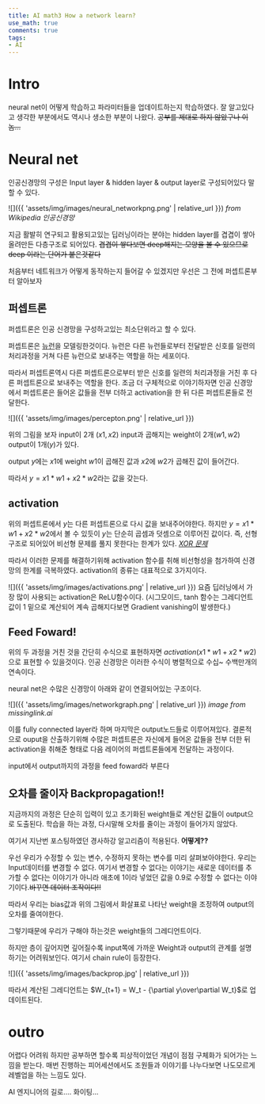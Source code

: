 ```yaml
---
title: AI math3 How a network learn?
use_math: true
comments: true
tags:
- AI
---
```


# Intro 
neural net이 어떻게 학습하고 파라미터들을 업데이트하는지 학습하였다.
잘 알고있다고 생각한 부분에서도 역시나 생소한 부분이 나왔다. ~~공부를 제대로 하지 않았구나 이놈...~~

# Neural net
인공신경망의 구성은 Input layer & hidden layer & output layer로 구성되어있다 말할 수 있다.

![]({{ 'assets/img/images/neural_networkpng.png' | relative_url }})
*from Wikipedia 인공신경망*

지금 활발히 연구되고 활용되고있는 딥러닝이라는 분야는 hidden layer를 겹겹이 쌓아올려만든 다층구조로 되어있다. ~~겹겹이 쌓다보면 deep해지는 모양을 볼 수 있으므로 deep 이라는 단어가 붙은것같다~~


처음부터 네트워크가 어떻게 동작하는지 들어갈 수 있겠지만 우선은 그 전에 퍼셉트론부터 알아보자

## 퍼셉트론

퍼셉트론은 인공 신경망을 구성하고있는 최소단위라고 할 수 있다.

퍼셉트론은 [뉴런](https://ko.wikipedia.org/wiki/%EC%8B%A0%EA%B2%BD_%EC%84%B8%ED%8F%AC)을 모델링한것이다.
뉴런은 다른 뉴런들로부터 전달받은 신호를 일련의 처리과정을 거쳐 다른 뉴런으로 보내주는 역할을 하는 세포이다.

따라서 퍼셉트론역시 다른 퍼셉트론으로부터 받은 신호를 일련의 처리과정을 거친 후 다른 퍼셉트론으로 보내주는 역할을 한다.
조금 더 구체적으로 이야기하자면 인공 신경망에서 퍼셉트론은 들어온 값들을 전부 더하고 activation을 한 뒤 다른 퍼셉트론들로 전달한다.

![]({{ 'assets/img/images/percepton.png' | relative_url }})

위의 그림을 보자
input이 2개 ($x1, x2$) input과 곱해지는 weight이 2개($w1 ,w2$) output이 1개($y$)가 있다.

output $y$에는 $x1$에 weight $w1$이 곱해진 값과 $x2$에  $w2$가 곱해진 값이 들어간다.

따라서 $y = x1 * w1 + x2 * w2$라는 값을 갖는다.

## activation
위의 퍼셉트론에서 $y$는 다른 퍼셉트론으로 다시 값을 보내주어야한다. 
하지만 $y = x1 * w1 + x2 * w2$에서 볼 수 있듯이 $y$는 단순히 곱셈과 덧셈으로 이루어진 값이다. 즉, 선형구조로 되어있어 비선형 문제를 풀지 못한다는 한계가 있다. *[XOR 문제](https://medium.com/@jayeshbahire/the-xor-problem-in-neural-networks-50006411840b)*

따라서 이러한 문제를 해결하기위해 activation 함수를 취해 비선형성을 첨가하여 신경망의 한계를 극복하였다.
activation의 종류는 대표적으로 3가지이다.

![]({{ 'assets/img/images/activations.png' | relative_url }})
요즘 딥러닝에서 가장 많이 사용되는 activation은 ReLU함수이다.
(시그모이드, tanh 함수는 그레디언트값이 1 밑으로 계산되어 계속 곱해지다보면 Gradient vanishing이 발생한다.)


## Feed Foward!
위의 두 과정을 거친 것을 간단히 수식으로 표현하자면 $activation(x1 * w1 + x2 * w2)$으로 표현할 수 있을것이다. 인공 신경망은 이러한 수식이 병렬적으로  수십~ 수백만개의 연속이다.

neural net은 수많은 신경망이 아래와 같이 연결되어있는 구조이다.

![]({{ 'assets/img/images/networkgraph.png' | relative_url }})
*image from missinglink.ai*

이를 fully connected layer라 하며 마지막은 output노드들로 이루어져있다.
결론적으로 ouput을 산출하기위해 수많은 퍼셉트론은 자신에게 들어온 값들을 전부 더한 뒤 activation을 취해준 형태로 다음 레이어의 퍼셉트론들에게 전달하는 과정이다.

input에서 output까지의 과정을 feed foward라 부른다


## 오차를 줄이자 Backpropagation!!
지금까지의 과정은 단순히 입력이 있고 초기화된 weight들로 계산된 값들이 output으로 도출된다.
학습을 하는 과정, 다시말해 오차를 줄이는 과정이 들어가지 않았다. 

여기서 지난번 포스팅하였던 경사하강 알고리즘이 적용된다.
**어떻게??**

우선 우리가 수정할 수 있는 변수, 수정하지 못하는 변수를 미리 살펴보아야한다.
우리는 Input데이터를 변경할 수 없다. 여기서 변경할 수 없다는 이야기는 새로운 데이터를 추가할 수 없다는 이야기가 아니라 애초에 1이라 넣었던 값을 0.9로 수정할 수 없다는 이야기이다.~~바꾸면 데이터 조작이다!!~~

따라서 우리는 bias값과 위의 그림에서 화살표로 나타난 weight을 조정하여 output의 오차를 줄여야한다.

그렇기때문에 우리가 구해야 하는것은 weight들의 그레디언트이다.

하지만 층이 깊어지면 깊어질수록 input쪽에 가까운 Weight과 output의 관계를 설명하기는 어려워보인다.
여기서 chain rule이 등장한다.

![]({{ 'assets/img/images/backprop.jpg' | relative_url }})

따라서 계산된 그레디언트는 $W_{t+1} = W_t - {\partial y\over\partial W_t}$로 업데이트된다.

# outro

어렵다 어려워 
하지만 공부하면 할수록 피상적이었던 개념이 점점 구체화가 되어가는 느낌을 받는다.
매번 진행하는 피어세션에서도 조원들과 이야기를 나누다보면 나도모르게 레벨업을 하는 느낌도 있다.

AI 엔지니어의 길로.... 화이팅...
